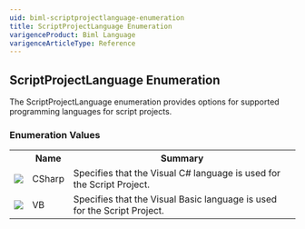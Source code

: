 ```yaml
---
uid: biml-scriptprojectlanguage-enumeration
title: ScriptProjectLanguage Enumeration
varigenceProduct: Biml Language
varigenceArticleType: Reference
---
```


## ScriptProjectLanguage Enumeration<div class="LanguageSummary"><div class ="SummaryItem">The ScriptProjectLanguage enumeration provides options for supported programming languages for script projects.</div></div><div class="EnumValueGroup">### Enumeration Values<table id="EnumValue" class="MemberList"><tbody><tr><th class="MemberTypeIconColumnHeader">&nbsp;</th><th class="MemberNameColumnHeader">Name</th><th class="MemberSummaryColumnHeader">Summary</th></tr><tr class="cd0"><td align="center" class="MemberTypeIcon"><img src="enumValue.png"></img></td><td class="MemberName">CSharp</td><td class="MemberSummary"><div class ="SummaryItem">Specifies that the Visual C# language is used for the Script Project.</div></td></tr><tr class="cd1"><td align="center" class="MemberTypeIcon"><img src="enumValue.png"></img></td><td class="MemberName">VB</td><td class="MemberSummary"><div class ="SummaryItem">Specifies that the Visual Basic language is used for the Script Project.</div></td></tr></tbody></table></div>